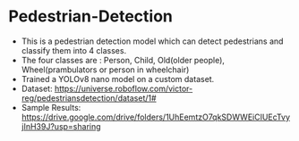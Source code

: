 # Pedestrian-Detection
* This is a pedestrian detection model which can detect pedestrians and classify them into 4 classes.
* The four classes are : Person, Child, Old(older people), Wheel(prambulators or person in wheelchair)
* Trained a YOLOv8 nano model on a custom dataset.
* Dataset: https://universe.roboflow.com/victor-reg/pedestriansdetection/dataset/1#
* Sample Results: https://drive.google.com/drive/folders/1UhEemtzO7qkSDWWEiCIUEcTvyjInH39J?usp=sharing
